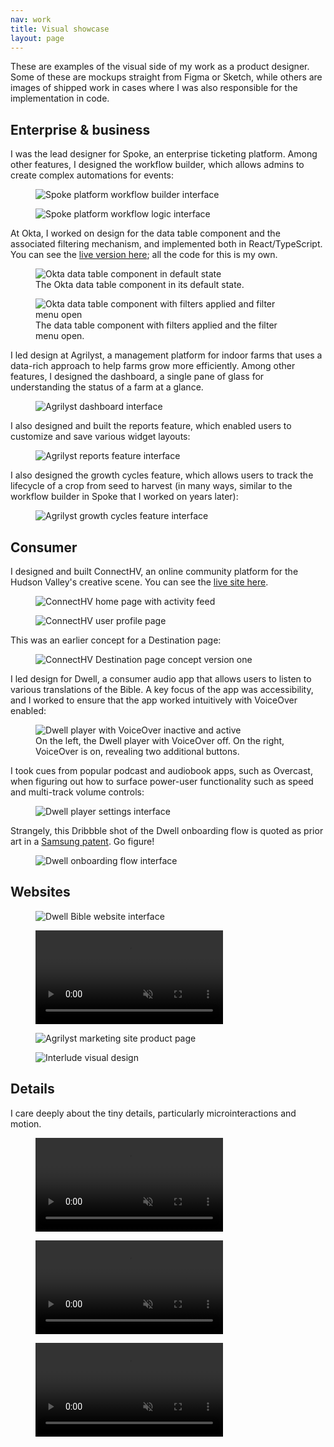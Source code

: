 ```yaml
---
nav: work
title: Visual showcase
layout: page
---
```


These are examples of the visual side of my work as a product designer. Some of these are mockups straight from Figma or Sketch, while others are images of shipped work in cases where I was also responsible for the implementation in code.

## Enterprise & business

I was the lead designer for Spoke, an enterprise ticketing platform. Among other features, I designed the workflow builder, which allows admins to create complex automations for events:

<figure>
    <img src="{{ '/assets/img/work/spoke-workflow.png' | absolute_url }}" alt="Spoke platform workflow builder interface">
</figure>

<figure>
    <img src="{{ '/assets/img/work/spoke-workflow-logic.png' | absolute_url }}" alt="Spoke platform workflow logic interface">
</figure>

At Okta, I worked on design for the data table component and the associated filtering mechanism, and implemented both in React/TypeScript. You can see the [live version here](https://odyssey-storybook.okta.design/?path=/story/labs-components-dataview--everything); all the code for this is my own.

<figure>
  <img src="{{ '/assets/img/work/visual/okta-table1.png' | absolute_url }}" alt="Okta data table component in default state">
  <figcaption>The Okta data table component in its default state.</figcaption>
</figure>

<figure>
  <img src="{{ '/assets/img/work/visual/okta-table2.png' | absolute_url }}" alt="Okta data table component with filters applied and filter menu open">
  <figcaption>The data table component with filters applied and the filter menu open.</figcaption>
</figure>

I led design at Agrilyst, a management platform for indoor farms that uses a data-rich approach to help farms grow more efficiently. Among other features, I designed the dashboard, a single pane of glass for understanding the status of a farm at a glance.

<figure>
  <img src="{{ '/assets/img/work/agrilyst-dashboard.png' | absolute_url }}" alt="Agrilyst dashboard interface">
</figure>

I also designed and built the reports feature, which enabled users to customize and save various widget layouts:

<figure>
  <img src="{{ '/assets/img/work/agrilyst-reports.png' | absolute_url }}" alt="Agrilyst reports feature interface">
</figure>

I also designed the growth cycles feature, which allows users to track the lifecycle of a crop from seed to harvest (in many ways, similar to the workflow builder in Spoke that I worked on years later):

<figure>
  <img src="{{ '/assets/img/work/agrilyst-growth-cycles.png' | absolute_url }}" alt="Agrilyst growth cycles feature interface">
</figure>

## Consumer

I designed and built ConnectHV, an online community platform for the Hudson Valley's creative scene. You can see the [live site here](https://connecthv.com).

<figure>
    <img src="{{ '/assets/img/work/connecthv-v4-home.jpg' | absolute_url }}" alt="ConnectHV home page with activity feed">
</figure>

<figure>
    <img src="{{ '/assets/img/work/connecthv-v4-profile.jpg' | absolute_url }}" alt="ConnectHV user profile page">
</figure>

This was an earlier concept for a Destination page:

<figure>
    <img src="{{ '/assets/img/work/connecthv-v1-destination-v1.png' | absolute_url }}" alt="ConnectHV Destination page concept version one">
</figure>

I led design for Dwell, a consumer audio app that allows users to listen to various translations of the Bible. A key focus of the app was accessibility, and I worked to ensure that the app worked intuitively with VoiceOver enabled:

<figure>
  <img src="{{ '/assets/img/writing/dwell-player-voiceover.jpg' | absolute_url }}" alt="Dwell player with VoiceOver inactive and active">
  <figcaption>On the left, the Dwell player with VoiceOver off. On the right, VoiceOver is on, revealing two additional buttons.</figcaption>
</figure>

I took cues from popular podcast and audiobook apps, such as Overcast, when figuring out how to surface power-user functionality such as speed and multi-track volume controls:

<figure>
  <img src="{{ '/assets/img/writing/dwell-player-settings.gif' | absolute_url }}" alt="Dwell player settings interface">
</figure>

Strangely, this Dribbble shot of the Dwell onboarding flow is quoted as prior art in a [Samsung patent](https://patents.justia.com/patent/D960929). Go figure!

<figure>
  <img src="{{ '/assets/img/work/visual/dwell-onboarding.webp' | absolute_url }}" alt="Dwell onboarding flow interface">
</figure>

## Websites

<figure>
  <img src="{{ '/assets/img/work/dwell-website.jpg' | absolute_url }}" alt="Dwell Bible website interface">
</figure>

<figure class="loading">
    <video src="{{ '/assets/img/work/connecthv-hero.mp4' | absolute_url }}" autoplay muted loop playsinline></video>
</figure>

<figure>
  <img src="{{ '/assets/img/work/agrilyst-www-product.jpg' | absolute_url }}" alt="Agrilyst marketing site product page">
</figure>

<figure>
  <img src="{{ '/assets/img/work/visual/interlude.webp' | absolute_url }}" alt="Interlude visual design">
</figure>

## Details

I care deeply about the tiny details, particularly microinteractions and motion.

<figure class="loading">
    <video src="{{ '/assets/img/work/connecthv-blur.mp4' | absolute_url }}" autoplay muted loop playsinline></video>
</figure>

<figure class="loading">
    <video src="{{ '/assets/img/work/connecthv-about.mp4' | absolute_url }}" autoplay muted loop playsinline></video>
</figure>

<figure class="loading">
    <video src="{{ '/assets/img/work/connecthv-menu.mp4' | absolute_url }}" autoplay muted loop playsinline></video>
</figure>
